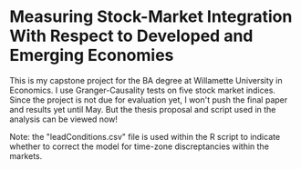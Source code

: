 # Measuring Stock-Market Integration With Respect to Developed and Emerging Economies

This is my capstone project for the BA degree at Willamette University in Economics. I use Granger-Causality tests on five stock market indices. 
Since the project is not due for evaluation yet, I won't push the final paper and results yet until May. But the thesis proposal and script used 
in the analysis can be viewed now!

Note: the "leadConditions.csv" file is used within the R script to indicate whether to correct the model for time-zone discreptancies within the markets. 
